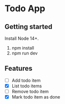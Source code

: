 # Todo App

## Getting started

Install Node 14+.

1. npm install
2. npm run dev

## Features

- [ ] Add todo item
- [x] List todo items
- [ ] Remove todo item
- [x] Mark todo item as done
